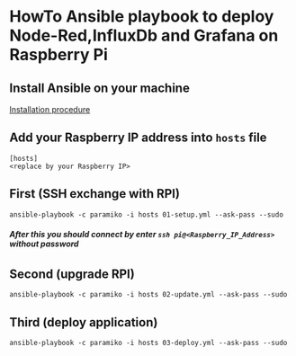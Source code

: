 # HowTo Ansible playbook to deploy Node-Red,InfluxDb and Grafana on Raspberry Pi

## Install Ansible on your machine
[Installation procedure](http://docs.ansible.com/ansible/intro_installation.html#installation)

## Add your Raspberry IP address into `hosts` file
```
[hosts]
<replace by your Raspberry IP>
```

## First (SSH exchange with RPI)
`ansible-playbook -c paramiko -i hosts 01-setup.yml --ask-pass --sudo`

###### **After this you should connect by enter `ssh pi@<Raspberry_IP_Address>` without password** 

## Second (upgrade RPI)
`ansible-playbook -c paramiko -i hosts 02-update.yml --ask-pass --sudo`

## Third (deploy application)
`ansible-playbook -c paramiko -i hosts 03-deploy.yml --ask-pass --sudo`
